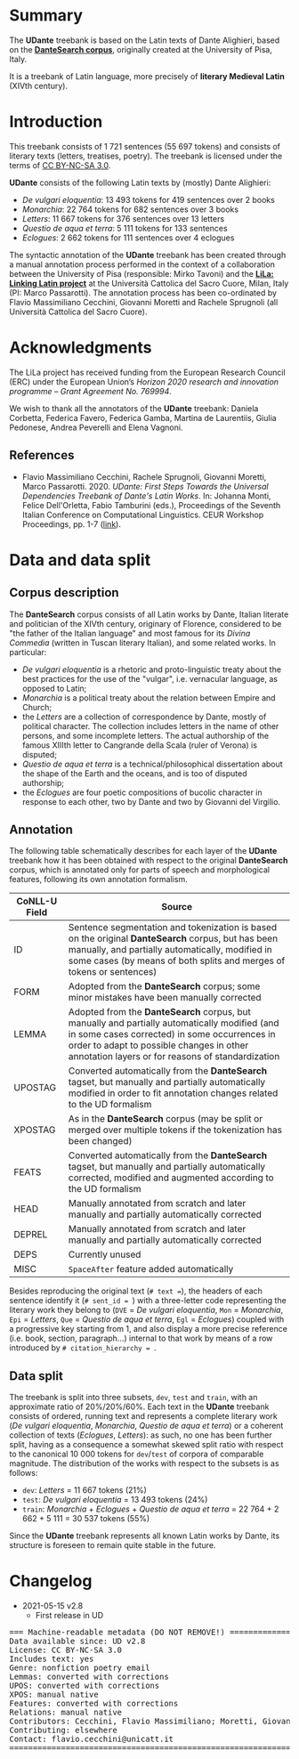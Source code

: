 # Summary

The **UDante** treebank is based on the Latin texts of Dante Alighieri, based on the [**DanteSearch corpus**](https://dantesearch.dantenetwork.it), originally created at the University of Pisa, Italy. 

It is a treebank of Latin language, more precisely of **literary Medieval Latin** (XIVth century).

# Introduction

This treebank consists of 1 721 sentences (55 697 tokens) and consists of
literary texts (letters, treatises, poetry). The treebank is licensed under the terms of
[CC BY-NC-SA 3.0](http://creativecommons.org/licenses/by-nc-sa/3.0/).

**UDante** consists of the following Latin texts by (mostly) Dante Alighieri:

* *De vulgari eloquentia*:  13 493 tokens for 419 sentences over 2 books
* *Monarchia*: 22 764 tokens for 682 sentences over 3 books
* *Letters*: 11 667 tokens for 376 sentences over 13 letters
* *Questio de aqua et terra*: 5 111 tokens for 133 sentences
* *Eclogues*: 2 662 tokens for 111 sentences over 4 eclogues

The syntactic annotation of the **UDante** treebank has been created through a manual annotation process performed in the context of a collaboration between the University of Pisa (responsible: Mirko Tavoni) and the [**LiLa: Linking Latin project**](https://lila-erc.eu) at the Università Cattolica del Sacro Cuore, Milan, Italy (PI: Marco Passarotti). 
The annotation process has been co-ordinated by Flavio Massimiliano Cecchini, Giovanni Moretti and Rachele Sprugnoli (all Università Cattolica del Sacro Cuore).

# Acknowledgments

The LiLa project has received funding from the European Research Council (ERC) under the European Union’s  _Horizon 2020 research and innovation programme – Grant Agreement No. 769994_.

We wish to thank all the annotators of the **UDante** treebank: Daniela Corbetta, Federica Favero, Federica Gamba, Martina de Laurentiis, Giulia Pedonese, Andrea Peverelli and Elena Vagnoni.

## References

* Flavio Massimiliano Cecchini, Rachele Sprugnoli, Giovanni Moretti, Marco Passarotti. 2020. *UDante: First Steps Towards the Universal Dependencies Treebank of Dante's Latin Works*. In: Johanna Monti, Felice Dell'Orletta, Fabio Tamburini (eds.), Proceedings of the Seventh Italian Conference on Computational Linguistics. CEUR Workshop Proceedings, pp. 1-7 ([link](http://ceur-ws.org/Vol-2769/paper_14.pdf)).


# Data and data split

## Corpus description

The **DanteSearch** corpus consists of all Latin works by Dante, Italian literate and politician of the XIVth century, originary of Florence, considered to be "the father of the Italian language" and most famous for its *Divina Commedia* (written in Tuscan literary Italian), and some related works. In particular:

* *De vulgari eloquentia* is a rhetoric and proto-linguistic treaty about the best practices for the use of the "vulgar", i.e. vernacular language, as opposed to Latin;
* *Monarchia* is a political treaty about the relation between Empire and Church;
* the *Letters* are a collection of correspondence by Dante, mostly of political character. The collection includes letters in the name of other persons, and some incomplete letters. The actual authorship of the famous XIIIth letter to Cangrande della Scala (ruler of Verona) is disputed; 
* *Questio de aqua et terra* is a technical/philosophical dissertation about the shape of the Earth and the oceans, and is too of disputed authorship;
* the *Eclogues* are four poetic compositions of bucolic character in response to each other, two by Dante and two by Giovanni del Virgilio.


## Annotation

The following table schematically describes for each layer of the **UDante** treebank how it has been obtained with respect to the original **DanteSearch** corpus, which is annotated only for parts of speech and morphological features, following its own annotation formalism. 

| CoNLL-U Field | Source |
| ------ | ------ |
| ID | Sentence segmentation and tokenization is based on the original **DanteSearch** corpus, but has been manually, and partially automatically, modified in some cases (by means of both splits and merges of tokens or sentences) |
| FORM | Adopted from the **DanteSearch** corpus; some minor mistakes have been manually corrected |
| LEMMA | Adopted from the **DanteSearch** corpus, but manually and partially automatically modified (and in some cases corrected) in some occurrences in order to adapt to possible changes in other annotation layers or for reasons of standardization |
| UPOSTAG | Converted automatically from the **DanteSearch** tagset, but manually and partially automatically modified in order to fit annotation changes related to the UD formalism |
| XPOSTAG | As in the **DanteSearch** corpus (may be split or merged over multiple tokens if the tokenization has been changed) |
| FEATS |  Converted automatically from the **DanteSearch** tagset, but manually and partially automatically corrected, modified and augmented according to the UD formalism |
| HEAD | Manually annotated from scratch and later manually and partially automatically corrected |
| DEPREL | Manually annotated from scratch and later manually and partially automatically corrected |
| DEPS | Currently unused |
| MISC | `SpaceAfter` feature added automatically |

Besides reproducing the original text (`# text =`), the headers of each sentence identify it (`# sent_id = `) with a three-letter code representing the literary work they belong to (`DVE` = *De vulgari eloquentia*, `Mon` = *Monarchia*, `Epi` = *Letters*, `Que` = *Questio de aqua et terra*, `Egl` = *Eclogues*) coupled with a progressive key starting from 1, and also display a more precise reference (i.e. book, section, paragraph...) internal to that work by means of a row introduced by `# citation_hierarchy = `.

## Data split

The treebank is split into three subsets, `dev`, `test` and `train`, with an approximate ratio of 20%/20%/60%. Each text in the **UDante** treebank consists of ordered, running text and represents a complete literary work (*De vulgari eloquentia*, *Monarchia*, *Questio de aqua et terra*) or a coherent collection of texts (*Eclogues*, *Letters*): as such, no one has been further split, having as a consequence a somewhat skewed split ratio with respect to the canonical 10 000 tokens for `dev`/`test` of corpora of comparable magnitude. The distribution of the works with respect to the subsets is as follows:

* `dev`: *Letters* = 11 667 tokens (21%)
* `test`: *De vulgari eloquentia* = 13 493 tokens (24%)
* `train`: *Monarchia* + *Eclogues* + *Questio de aqua et terra* = 22 764 + 2 662 + 5 111 = 30 537 tokens (55%) 

Since the **UDante** treebank represents all known Latin works by Dante, its structure is foreseen to remain quite stable in the future. 



# Changelog

* 2021-05-15 v2.8
    * First release in UD


<pre>
=== Machine-readable metadata (DO NOT REMOVE!) ================================
Data available since: UD v2.8
License: CC BY-NC-SA 3.0
Includes text: yes
Genre: nonfiction poetry email
Lemmas: converted with corrections
UPOS: converted with corrections
XPOS: manual native
Features: converted with corrections
Relations: manual native
Contributors: Cecchini, Flavio Massimiliano; Moretti, Giovanni; Passarotti, Marco; Sprugnoli, Rachele
Contributing: elsewhere
Contact: flavio.cecchini@unicatt.it
===============================================================================
</pre>

